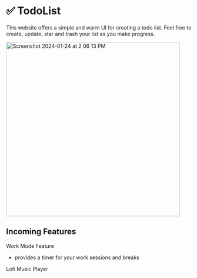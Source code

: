 # ✅ TodoList

This website offers a simple and warm UI for creating a todo list. Feel free to create, update, star and trash your list as you make progress.

<img width="472" alt="Screenshot 2024-01-24 at 2 06 13 PM" src="https://github.com/Komal914/todoList/assets/44416323/71c9ff38-c084-4916-a721-74b150d60d70">

## Incoming Features 

Work Mode Feature
- provides a timer for your work sessions and breaks

Lofi Music Player 

